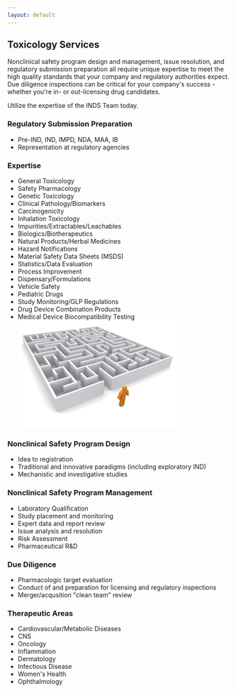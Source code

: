 ```yaml
---
layout: default
---
```


Toxicology Services
-------------------

Nonclinical safety program design and management, issue resolution, and
regulatory submission preparation all require unique expertise to meet the high
quality standards that your company and regulatory authorities expect. Due
diligence inspections can be critical for your company's success - whether
you're in- or out-licensing drug candidates.

Utilize the expertise of the INDS Team today.

### Regulatory Submission Preparation

-   Pre-IND, IND, IMPD, NDA, MAA, IB
-   Representation at regulatory agencies

### Expertise

-   General Toxicology
-   Safety Pharmacology
-   Genetic Toxicology
-   Clinical Pathology/Biomarkers
-   Carcinogenicity
-   Inhalation Toxicology
-   Impurities/Extractables/Leachables
-   Biologics/Biotherapeutics
-   Natural Products/Herbal Medicines
-   Hazard Notifications
-   Material Safety Data Sheets (MSDS)
-   Statistics/Data Evaluation
-   Process Improvement
-   Dispensary/Formulations
-   Vehicle Safety
-   Pediatric Drugs
-   Study Monitoring/GLP Regulations
-   Drug Device Combination Products
-   Medical Device Biocompatibility Testing  
    ![Image](/assets/images/maze.png)

### Nonclinical Safety Program Design

-   Idea to registration
-   Traditional and innovative paradigms (including exploratory IND)
-   Mechanistic and investigative studies

### Nonclinical Safety Program Management

-   Laboratory Qualification
-   Study placement and monitoring
-   Expert data and report review
-   Issue analysis and resolution
-   Risk Assessment
-   Pharmaceutical R&D

### Due Diligence

-   Pharmacologic target evaluation
-   Conduct of and preparation for licensing and regulatory inspections
-   Merger/acqusition "clean team" review

### Therapeutic Areas

-   Cardiovascular/Metabolic Diseases
-   CNS
-   Oncology
-   Inflammation
-   Dermatology
-   Infectious Disease
-   Women's Health
-   Ophthalmology

